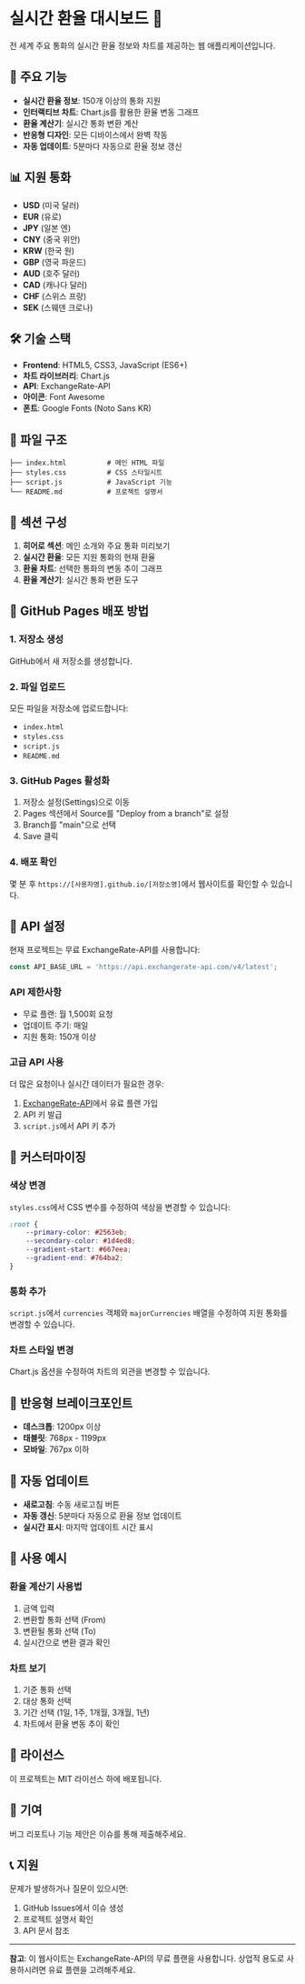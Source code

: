 # 실시간 환율 대시보드 💱

전 세계 주요 통화의 실시간 환율 정보와 차트를 제공하는 웹 애플리케이션입니다.

## 🚀 주요 기능

- **실시간 환율 정보**: 150개 이상의 통화 지원
- **인터랙티브 차트**: Chart.js를 활용한 환율 변동 그래프
- **환율 계산기**: 실시간 통화 변환 계산
- **반응형 디자인**: 모든 디바이스에서 완벽 작동
- **자동 업데이트**: 5분마다 자동으로 환율 정보 갱신

## 📊 지원 통화

- **USD** (미국 달러)
- **EUR** (유로)
- **JPY** (일본 엔)
- **CNY** (중국 위안)
- **KRW** (한국 원)
- **GBP** (영국 파운드)
- **AUD** (호주 달러)
- **CAD** (캐나다 달러)
- **CHF** (스위스 프랑)
- **SEK** (스웨덴 크로나)

## 🛠️ 기술 스택

- **Frontend**: HTML5, CSS3, JavaScript (ES6+)
- **차트 라이브러리**: Chart.js
- **API**: ExchangeRate-API
- **아이콘**: Font Awesome
- **폰트**: Google Fonts (Noto Sans KR)

## 📁 파일 구조

```
├── index.html          # 메인 HTML 파일
├── styles.css          # CSS 스타일시트
├── script.js           # JavaScript 기능
└── README.md           # 프로젝트 설명서
```

## 🎯 섹션 구성

1. **히어로 섹션**: 메인 소개와 주요 통화 미리보기
2. **실시간 환율**: 모든 지원 통화의 현재 환율
3. **환율 차트**: 선택한 통화의 변동 추이 그래프
4. **환율 계산기**: 실시간 통화 변환 도구

## 🚀 GitHub Pages 배포 방법

### 1. 저장소 생성
GitHub에서 새 저장소를 생성합니다.

### 2. 파일 업로드
모든 파일을 저장소에 업로드합니다:
- `index.html`
- `styles.css`
- `script.js`
- `README.md`

### 3. GitHub Pages 활성화
1. 저장소 설정(Settings)으로 이동
2. Pages 섹션에서 Source를 "Deploy from a branch"로 설정
3. Branch를 "main"으로 선택
4. Save 클릭

### 4. 배포 확인
몇 분 후 `https://[사용자명].github.io/[저장소명]`에서 웹사이트를 확인할 수 있습니다.

## 🔧 API 설정

현재 프로젝트는 무료 ExchangeRate-API를 사용합니다:

```javascript
const API_BASE_URL = 'https://api.exchangerate-api.com/v4/latest';
```

### API 제한사항
- 무료 플랜: 월 1,500회 요청
- 업데이트 주기: 매일
- 지원 통화: 150개 이상

### 고급 API 사용
더 많은 요청이나 실시간 데이터가 필요한 경우:
1. [ExchangeRate-API](https://exchangerate-api.com/)에서 유료 플랜 가입
2. API 키 발급
3. `script.js`에서 API 키 추가

## 🎨 커스터마이징

### 색상 변경
`styles.css`에서 CSS 변수를 수정하여 색상을 변경할 수 있습니다:

```css
:root {
    --primary-color: #2563eb;
    --secondary-color: #1d4ed8;
    --gradient-start: #667eea;
    --gradient-end: #764ba2;
}
```

### 통화 추가
`script.js`에서 `currencies` 객체와 `majorCurrencies` 배열을 수정하여 지원 통화를 변경할 수 있습니다.

### 차트 스타일 변경
Chart.js 옵션을 수정하여 차트의 외관을 변경할 수 있습니다.

## 📱 반응형 브레이크포인트

- **데스크톱**: 1200px 이상
- **태블릿**: 768px - 1199px
- **모바일**: 767px 이하

## 🔄 자동 업데이트

- **새로고침**: 수동 새로고침 버튼
- **자동 갱신**: 5분마다 자동으로 환율 정보 업데이트
- **실시간 표시**: 마지막 업데이트 시간 표시

## 🎯 사용 예시

### 환율 계산기 사용법
1. 금액 입력
2. 변환할 통화 선택 (From)
3. 변환될 통화 선택 (To)
4. 실시간으로 변환 결과 확인

### 차트 보기
1. 기준 통화 선택
2. 대상 통화 선택
3. 기간 선택 (1일, 1주, 1개월, 3개월, 1년)
4. 차트에서 환율 변동 추이 확인

## 📄 라이선스

이 프로젝트는 MIT 라이선스 하에 배포됩니다.

## 🤝 기여

버그 리포트나 기능 제안은 이슈를 통해 제출해주세요.

## 📞 지원

문제가 발생하거나 질문이 있으시면:
1. GitHub Issues에서 이슈 생성
2. 프로젝트 설명서 확인
3. API 문서 참조

---

**참고**: 이 웹사이트는 ExchangeRate-API의 무료 플랜을 사용합니다. 상업적 용도로 사용하시려면 유료 플랜을 고려해주세요. 
